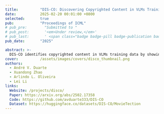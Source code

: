 ```yaml
---
title:          "DIS-CO: Discovering Copyrighted Content in VLMs Training Data"
date:           2025-02-20 00:01:00 +0800
selected:       true
pub:            "Proceedings of ICML"
# pub_pre:        "Submitted to "
# pub_post:       '<em>Under review,</em>'
# pub_last:       ' <span class="badge badge-pill badge-publication badge-success">Spotlight</span>'
pub_date:       "2025"

abstract: >-
  DIS-CO identifies copyrighted content in VLMs training data by showing that models can link movie frames to their titles in a free-form text generation setting, even when the frames are highly challenging, suggesting prior exposure during training.
cover:          /assets/images/covers/disco_thumbnail.png
authors:
  - André V. Duarte
  - Xuandong Zhao
  - Arlindo L. Oliveira
  - Lei Li
links:
  Website: /projects/disco/
  Paper: https://arxiv.org/abs/2502.17358
  Code: https://github.com/avduarte333/DIS-CO
  Dataset: https://huggingface.co/datasets/DIS-CO/MovieTection
---
```

